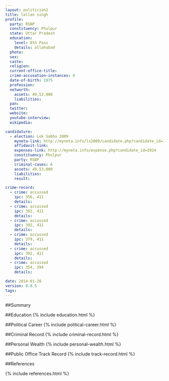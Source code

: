 ```yaml
---
layout: politician2
title: lallan singh
profile: 
  party: RSBP
  constituency: Phulpur
  state: Uttar Pradesh
  education: 
    level: 8th Pass
    details: allahabad
  photo: 
  sex: 
  caste: 
  religion: 
  current-office-title: 
  crime-accusation-instances: 6
  date-of-birth: 1975
  profession: 
  networth: 
    assets: 49,53,000
    liabilities: 
  pan: 
  twitter: 
  website: 
  youtube-interview: 
  wikipedia: 

candidature: 
  - election: Lok Sabha 2009
    myneta-link: http://myneta.info/ls2009/candidate.php?candidate_id=3924
    affidavit-link: 
    expenses-link: http://myneta.info/expense.php?candidate_id=3924
    constituency: Phulpur 
    party: RSBP
    criminal-cases: 6
    assets: 49,53,000
    liabilities: 
    result:  

crime-record: 
  - crime: accussed
    ipc: 356, 411
    details:  
  - crime: accussed
    ipc: 392, 411
    details:  
  - crime: accussed
    ipc: 392, 411
    details:  
  - crime: accussed
    ipc: 379, 411
    details:  
  - crime: accussed
    ipc: 392, 411
    details:  
  - crime: accussed
    ipc: 354, 394
    details:  

date: 2014-01-28
version: 0.0.5
tags: 
---
```

##Summary


##Education
{% include education.html %}


##Political Career
{% include political-career.html %}


##Criminal Record
{% include criminal-record.html %}


##Personal Wealth
{% include personal-wealth.html %}


##Public Office Track Record
{% include track-record.html %}


##References


{% include references.html %}